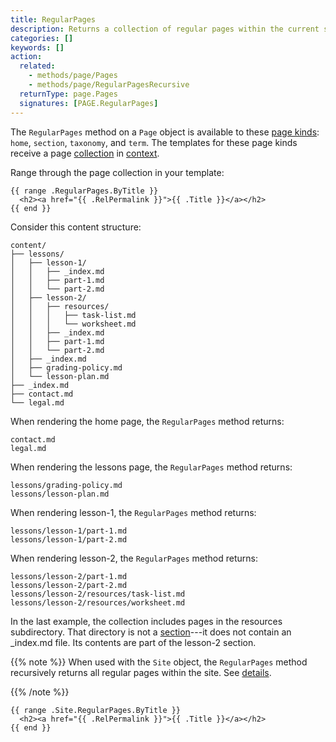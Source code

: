 ```yaml
---
title: RegularPages
description: Returns a collection of regular pages within the current section.
categories: []
keywords: []
action:
  related:
    - methods/page/Pages
    - methods/page/RegularPagesRecursive
  returnType: page.Pages
  signatures: [PAGE.RegularPages]
---
```


The `RegularPages` method on a `Page` object is available to these [page kinds]: `home`, `section`, `taxonomy`, and `term`. The templates for these page kinds receive a page [collection] in [context].

Range through the page collection in your template:

```go-html-template
{{ range .RegularPages.ByTitle }}
  <h2><a href="{{ .RelPermalink }}">{{ .Title }}</a></h2>
{{ end }}
```

Consider this content structure:

```text
content/
├── lessons/
│   ├── lesson-1/
│   │   ├── _index.md
│   │   ├── part-1.md
│   │   └── part-2.md
│   ├── lesson-2/
│   │   ├── resources/
│   │   │   ├── task-list.md
│   │   │   └── worksheet.md
│   │   ├── _index.md
│   │   ├── part-1.md
│   │   └── part-2.md
│   ├── _index.md
│   ├── grading-policy.md
│   └── lesson-plan.md
├── _index.md
├── contact.md
└── legal.md
```

When rendering the home page, the `RegularPages` method returns:

    contact.md
    legal.md

When rendering the lessons page, the `RegularPages` method returns:

    lessons/grading-policy.md
    lessons/lesson-plan.md

When rendering lesson-1, the `RegularPages` method returns:

    lessons/lesson-1/part-1.md
    lessons/lesson-1/part-2.md

When rendering lesson-2, the `RegularPages` method returns:

    lessons/lesson-2/part-1.md
    lessons/lesson-2/part-2.md
    lessons/lesson-2/resources/task-list.md
    lessons/lesson-2/resources/worksheet.md

In the last example, the collection includes pages in the resources subdirectory. That directory is not a [section]---it does not contain an _index.md file. Its contents are part of the lesson-2 section.

{{% note %}}
When used with the `Site` object, the `RegularPages` method recursively returns all regular pages within the site. See&nbsp;[details].

[details]: /methods/site/regularpages
{{% /note %}}

```go-html-template
{{ range .Site.RegularPages.ByTitle }}
  <h2><a href="{{ .RelPermalink }}">{{ .Title }}</a></h2>
{{ end }}
```

[collection]: /getting-started/glossary/#collection
[context]: /getting-started/glossary/#context
[page kinds]: /getting-started/glossary/#page-kind
[section]: /getting-started/glossary/#section
